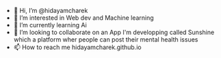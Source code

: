 - 👋 Hi, I’m @hidayamcharek
- 👀 I’m interested in Web dev and Machine learning
- 🌱 I’m currently learning Ai
- 💞️ I’m looking to collaborate on an App I'm developping called Sunshine which a platform wher people can post their mental health issues
- 📫 How to reach me hidayamcharek.github.io

<!---
hidayamcharek/hidayamcharek is a ✨ special ✨ repository because its `README.md` (this file) appears on your GitHub profile.
You can click the Preview link to take a look at your changes.
--->
